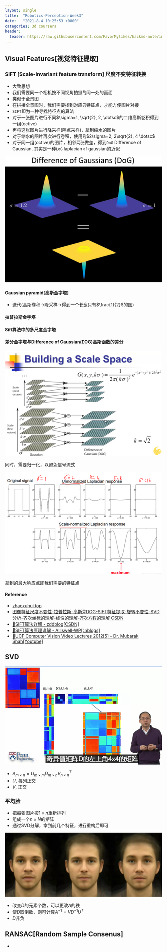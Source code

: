 ```yaml
---
layout: single
title:  "Robotics-Perception-Week3"
date:   "2021-8-4 10:25:53 +0800"
categories: 3d coursera
header:
  teaser: https://raw.githubusercontent.com/FavorMylikes/hackmd-note/img/img20210804142207.png
---
```


## Visual Features[视觉特征提取]

### SIFT [Scale-invariant feature transform] 尺度不变特征转换

- 大致思想
- 我们需要同一个相机按不同视角拍摄的同一处的画面
- 类似于全景图
- 在拼接全景图时，我们需要找到对应的特征点，才能方便图片对接
- `SIFT`即为一种寻找特征点的算法
- 对于一张图片进行不同$\sigma=1, \sqrt{2}, 2, \dotsc$的二维高斯卷积得到一组(octive)
- 再将这张图片进行降采样(隔点采样)，拿到缩水的图片
- 对于缩水的图片再次进行卷积，使用的$2\sigma=2, 2\sqrt{2}, 4 \dotsc$
- 对于同一组(octive)的图片，相邻两张做差，得到`DoG` Difference of Gaussian, 其实是一种`LoG` laplacian of gaussian的近似

<img src="https://raw.githubusercontent.com/FavorMylikes/hackmd-note/img/img20210804152043.png" alt="20210804152043">

#### Gaussian pyramid[高斯金字塔]

- 迭代(高斯卷积->降采样->得到一个长宽只有$\frac{1}{2}$的图)

#### 拉普拉斯金字塔

#### Sift算法中的多尺度金字塔

#### 差分金字塔与Difference of Gaussian(DOG)高斯函数的差分

<img src="https://raw.githubusercontent.com/FavorMylikes/hackmd-note/img/img20210804151129.png" alt="20210804151129">

同时，需要归一化，以避免信号流式

<img src="https://raw.githubusercontent.com/FavorMylikes/hackmd-note/img/img20210804152921.png" alt="20210804152921">

拿到的最大响应点即我们需要的特征点

#### Reference

- [zhaoxuhui.top](http://zhaoxuhui.top/blog/2019/11/12/robotics-perception-assignment-3.html#1visual-features)
- [图像特征尺度不变性-拉普拉斯-高斯差DOG-SIFT特征提取-旋转不变性-SVD分析-齐次坐标的理解-线性的理解-齐次方程的理解 CSDN](https://blog.csdn.net/djfjkj52/article/details/104694488)
- [🤙SIFT算法详解 - zddblog[CSDN]](https://blog.csdn.net/zddblog/article/details/7521424)
- [🤙SIFT算法原理详解 - Alliswell-WP[cnblogs]](https://www.cnblogs.com/Alliswell-WP/p/SIFT.html)
- [🤙UCF Computer Vision Video Lectures 2012[5] -  Dr. Mubarak Shah[Youtube]](https://www.youtube.com/watch?v=NPcMS49V5hg)

## SVD

<img src="https://raw.githubusercontent.com/FavorMylikes/hackmd-note/img/img20210805002318.png" alt="20210805002318">

- $A_{m\times n}=U_{m\times m}D_{m\times n}V_{n\times n}^T$
- $U$, 每列正交
- $V$, 正交

### 平均脸

- 把每张图片按$1\times n$重新排列
- 组成一个$n\times N$的矩阵
- 通过SVD分解，拿到前几个特征，进行重构后即可

<img src="https://raw.githubusercontent.com/FavorMylikes/hackmd-note/img/img20210805003209.png" alt="20210805003209">

- 改变$D$的元素个数，可以更改$A$的秩
- 使$D$取倒数，则可计算$A^{-1}=VD^{-1}U^T$
- $D$非负

## RANSAC[Random Sample Consenus]

- 